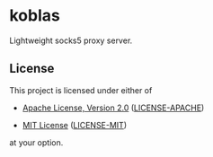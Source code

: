 # koblas

Lightweight socks5 proxy server.

## License

This project is licensed under either of

* [Apache License, Version 2.0](https://www.apache.org/licenses/LICENSE-2.0)
  ([LICENSE-APACHE](https://github.com/ynuwenhof/koblas/blob/main/LICENSE-APACHE))

* [MIT License](https://opensource.org/licenses/MIT)
  ([LICENSE-MIT](https://github.com/ynuwenhof/koblas/blob/main/LICENSE-MIT))

at your option.
